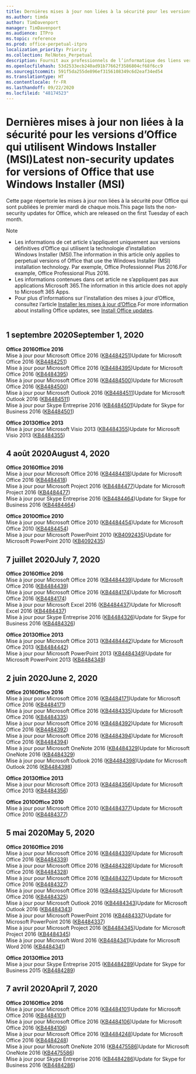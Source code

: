 ```yaml
---
title: Dernières mises à jour non liées à la sécurité pour les versions d’Office qui utilisent Windows Installer (MSI)
ms.author: timda
author: TimDavenport
manager: TimDavenport
ms.audience: ITPro
ms.topic: reference
ms.prod: office-perpetual-itpro
localization_priority: Priority
ms.collection: RelNotes_Perpetual
description: Fournit aux professionnels de l’informatique des liens vers les dernières informations sur les mises à jour non liées à la sécurité pour les versions définitives d’Office 2016, Office 2013 et Office 2010
ms.openlocfilehash: 53d2533ecb240ad91b77662f3586804cf68f6cc9
ms.sourcegitcommit: 591f5da255de896ef3156108349c6d2eaf34ed54
ms.translationtype: HT
ms.contentlocale: fr-FR
ms.lasthandoff: 09/22/2020
ms.locfileid: "48174523"
---
```

# <a name="latest-non-security-updates-for-versions-of-office-that-use-windows-installer-msi"></a><span data-ttu-id="78bfb-103">Dernières mises à jour non liées à la sécurité pour les versions d’Office qui utilisent Windows Installer (MSI)</span><span class="sxs-lookup"><span data-stu-id="78bfb-103">Latest non-security updates for versions of Office that use Windows Installer (MSI)</span></span>

<span data-ttu-id="78bfb-104">Cette page répertorie les mises à jour non liées à la sécurité pour Office qui sont publiées le premier mardi de chaque mois.</span><span class="sxs-lookup"><span data-stu-id="78bfb-104">This page lists the non-security updates for Office, which are released on the first Tuesday of each month.</span></span>

> [!NOTE]
> - <span data-ttu-id="78bfb-105">Les informations de cet article s’appliquent uniquement aux versions définitives d’Office qui utilisent la technologie d’installation Windows Installer (MSI).</span><span class="sxs-lookup"><span data-stu-id="78bfb-105">The information in this article only applies to perpetual versions of Office that use the Windows Installer (MSI) installation technology.</span></span> <span data-ttu-id="78bfb-106">Par exemple, Office Professionnel Plus 2016.</span><span class="sxs-lookup"><span data-stu-id="78bfb-106">For example, Office Professional Plus 2016.</span></span>
> - <span data-ttu-id="78bfb-107">Les informations contenues dans cet article ne s’appliquent pas aux applications Microsoft 365.</span><span class="sxs-lookup"><span data-stu-id="78bfb-107">The information in this article does not apply to Microsoft 365 Apps.</span></span>
> - <span data-ttu-id="78bfb-108">Pour plus d’informations sur l’installation des mises à jour d’Office, consultez l’article [Installer les mises à jour d’Office](https://support.office.com/article/2ab296f3-7f03-43a2-8e50-46de917611c5).</span><span class="sxs-lookup"><span data-stu-id="78bfb-108">For more information about installing Office updates, see [Install Office updates](https://support.office.com/article/2ab296f3-7f03-43a2-8e50-46de917611c5).</span></span>
<br/><br/>

## <a name="september-1-2020"></a><span data-ttu-id="78bfb-109">1 septembre 2020</span><span class="sxs-lookup"><span data-stu-id="78bfb-109">September 1, 2020</span></span>
<span data-ttu-id="78bfb-110">**Office 2016**</span><span class="sxs-lookup"><span data-stu-id="78bfb-110">**Office 2016**</span></span><br/>
<span data-ttu-id="78bfb-111">Mise à jour pour Microsoft Office 2016 ([KB4484251](https://support.microsoft.com/help/4484251))</span><span class="sxs-lookup"><span data-stu-id="78bfb-111">Update for Microsoft Office 2016 ([KB4484251](https://support.microsoft.com/help/4484251))</span></span><br/>
<span data-ttu-id="78bfb-112">Mise à jour pour Microsoft Office 2016 ([KB4484395](https://support.microsoft.com/help/4484395))</span><span class="sxs-lookup"><span data-stu-id="78bfb-112">Update for Microsoft Office 2016 ([KB4484395](https://support.microsoft.com/help/4484395))</span></span><br/> <span data-ttu-id="78bfb-113">Mise à jour pour Microsoft Office 2016 ([KB4484500](https://support.microsoft.com/help/4484500))</span><span class="sxs-lookup"><span data-stu-id="78bfb-113">Update for Microsoft Office 2016 ([KB4484500](https://support.microsoft.com/help/4484500))</span></span> <br/>
<span data-ttu-id="78bfb-114">Mise à jour pour Microsoft Outlook 2016 ([KB4484511](https://support.microsoft.com/help/4484511))</span><span class="sxs-lookup"><span data-stu-id="78bfb-114">Update for Microsoft Outlook 2016 ([KB4484511](https://support.microsoft.com/help/4484511))</span></span> <br/>
<span data-ttu-id="78bfb-115">Mise à jour pour Skype Entreprise 2016 ([KB4484501](https://support.microsoft.com/help/4484501))</span><span class="sxs-lookup"><span data-stu-id="78bfb-115">Update for Skype for Business 2016 ([KB4484501](https://support.microsoft.com/help/4484501))</span></span> <br/>

<span data-ttu-id="78bfb-116">**Office 2013**</span><span class="sxs-lookup"><span data-stu-id="78bfb-116">**Office 2013**</span></span><br/>
<span data-ttu-id="78bfb-117">Mise à jour pour Microsoft Visio 2013 ([KB4484355](https://support.microsoft.com/help/4484355))</span><span class="sxs-lookup"><span data-stu-id="78bfb-117">Update for Microsoft Visio 2013 ([KB4484355](https://support.microsoft.com/help/4484355))</span></span><br/>

## <a name="august-4-2020"></a><span data-ttu-id="78bfb-118">4 août 2020</span><span class="sxs-lookup"><span data-stu-id="78bfb-118">August 4, 2020</span></span>

<span data-ttu-id="78bfb-119">**Office 2016**</span><span class="sxs-lookup"><span data-stu-id="78bfb-119">**Office 2016**</span></span><br/>
<span data-ttu-id="78bfb-120">Mise à jour pour Microsoft Office 2016 ([KB4484418](https://support.microsoft.com/help/4484418))</span><span class="sxs-lookup"><span data-stu-id="78bfb-120">Update for Microsoft Office 2016 ([KB4484418](https://support.microsoft.com/help/4484418))</span></span><br/> <span data-ttu-id="78bfb-121">Mise à jour pour Microsoft Project 2016 ([KB4484477](https://support.microsoft.com/help/4484477))</span><span class="sxs-lookup"><span data-stu-id="78bfb-121">Update for Microsoft Project 2016 ([KB4484477](https://support.microsoft.com/help/4484477))</span></span><br/>
<span data-ttu-id="78bfb-122">Mise à jour pour Skype Entreprise 2016 ([KB4484464](https://support.microsoft.com/help/4484464))</span><span class="sxs-lookup"><span data-stu-id="78bfb-122">Update for Skype for Business 2016 ([KB4484464](https://support.microsoft.com/help/4484464))</span></span><br/> 

<span data-ttu-id="78bfb-123">**Office 2010**</span><span class="sxs-lookup"><span data-stu-id="78bfb-123">**Office 2010**</span></span><br/>
<span data-ttu-id="78bfb-124">Mise à jour pour Microsoft Office 2010 ([KB4484454](https://support.microsoft.com/help/4484454))</span><span class="sxs-lookup"><span data-stu-id="78bfb-124">Update for Microsoft Office 2010 ([KB4484454](https://support.microsoft.com/help/4484454))</span></span><br/> <span data-ttu-id="78bfb-125">Mise à jour pour Microsoft PowerPoint 2010 ([KB4092435](https://support.microsoft.com/help/4092435))</span><span class="sxs-lookup"><span data-stu-id="78bfb-125">Update for Microsoft PowerPoint 2010 ([KB4092435](https://support.microsoft.com/help/4092435))</span></span><br/> 

## <a name="july-7-2020"></a><span data-ttu-id="78bfb-126">7 juillet 2020</span><span class="sxs-lookup"><span data-stu-id="78bfb-126">July 7, 2020</span></span>

<span data-ttu-id="78bfb-127">**Office 2016**</span><span class="sxs-lookup"><span data-stu-id="78bfb-127">**Office 2016**</span></span><br/>
<span data-ttu-id="78bfb-128">Mise à jour pour Microsoft Office 2016 ([KB4484439](https://support.microsoft.com/help/4484439))</span><span class="sxs-lookup"><span data-stu-id="78bfb-128">Update for Microsoft Office 2016 ([KB4484439](https://support.microsoft.com/help/4484439))</span></span><br/> <span data-ttu-id="78bfb-129">Mise à jour pour Microsoft Office 2016 ([KB4484174](https://support.microsoft.com/help/4484174))</span><span class="sxs-lookup"><span data-stu-id="78bfb-129">Update for Microsoft Office 2016 ([KB4484174](https://support.microsoft.com/help/4484174))</span></span><br/> <span data-ttu-id="78bfb-130">Mise à jour pour Microsoft Excel 2016 ([KB4484437](https://support.microsoft.com/help/4484437))</span><span class="sxs-lookup"><span data-stu-id="78bfb-130">Update for Microsoft Excel 2016 ([KB4484437](https://support.microsoft.com/help/4484437))</span></span><br/>
<span data-ttu-id="78bfb-131">Mise à jour pour Skype Entreprise 2016 ([KB4484326](https://support.microsoft.com/help/4484326))</span><span class="sxs-lookup"><span data-stu-id="78bfb-131">Update for Skype for Business 2016 ([KB4484326](https://support.microsoft.com/help/4484326))</span></span><br/> 

<span data-ttu-id="78bfb-132">**Office 2013**</span><span class="sxs-lookup"><span data-stu-id="78bfb-132">**Office 2013**</span></span><br/>
<span data-ttu-id="78bfb-133">Mise à jour pour Microsoft Office 2013 ([KB4484442](https://support.microsoft.com/help/4484442))</span><span class="sxs-lookup"><span data-stu-id="78bfb-133">Update for Microsoft Office 2013 ([KB4484442](https://support.microsoft.com/help/4484442))</span></span><br/> <span data-ttu-id="78bfb-134">Mise à jour pour Microsoft PowerPoint 2013 ([KB4484349](https://support.microsoft.com/help/4484349))</span><span class="sxs-lookup"><span data-stu-id="78bfb-134">Update for Microsoft PowerPoint 2013 ([KB4484349](https://support.microsoft.com/help/4484349))</span></span><br/> 


## <a name="june-2-2020"></a><span data-ttu-id="78bfb-135">2 juin 2020</span><span class="sxs-lookup"><span data-stu-id="78bfb-135">June 2, 2020</span></span>

<span data-ttu-id="78bfb-136">**Office 2016**</span><span class="sxs-lookup"><span data-stu-id="78bfb-136">**Office 2016**</span></span><br/>
<span data-ttu-id="78bfb-137">Mise à jour pour Microsoft Office 2016 ([KB4484171](https://support.microsoft.com/help/4484171))</span><span class="sxs-lookup"><span data-stu-id="78bfb-137">Update for Microsoft Office 2016 ([KB4484171](https://support.microsoft.com/help/4484171))</span></span><br/> <span data-ttu-id="78bfb-138">Mise à jour pour Microsoft Office 2016 ([KB4484335](https://support.microsoft.com/help/4484335))</span><span class="sxs-lookup"><span data-stu-id="78bfb-138">Update for Microsoft Office 2016 ([KB4484335](https://support.microsoft.com/help/4484335))</span></span><br/> <span data-ttu-id="78bfb-139">Mise à jour pour Microsoft Office 2016 ([KB4484392](https://support.microsoft.com/help/4484392))</span><span class="sxs-lookup"><span data-stu-id="78bfb-139">Update for Microsoft Office 2016 ([KB4484392](https://support.microsoft.com/help/4484392))</span></span><br/> <span data-ttu-id="78bfb-140">Mise à jour pour Microsoft Office 2016 ([KB4484394](https://support.microsoft.com/help/4484394))</span><span class="sxs-lookup"><span data-stu-id="78bfb-140">Update for Microsoft Office 2016 ([KB4484394](https://support.microsoft.com/help/4484394))</span></span><br/> <span data-ttu-id="78bfb-141">Mise à jour pour Microsoft OneNote 2016 ([KB4484329](https://support.microsoft.com/help/4484329))</span><span class="sxs-lookup"><span data-stu-id="78bfb-141">Update for Microsoft OneNote 2016 ([KB4484329](https://support.microsoft.com/help/4484329))</span></span><br/>
<span data-ttu-id="78bfb-142">Mise à jour pour Microsoft Outlook 2016 ([KB4484398](https://support.microsoft.com/help/4484398))</span><span class="sxs-lookup"><span data-stu-id="78bfb-142">Update for Microsoft Outlook 2016 ([KB4484398](https://support.microsoft.com/help/4484398))</span></span><br/> 

<span data-ttu-id="78bfb-143">**Office 2013**</span><span class="sxs-lookup"><span data-stu-id="78bfb-143">**Office 2013**</span></span><br/>
<span data-ttu-id="78bfb-144">Mise à jour pour Microsoft Office 2013 ([KB4484356](https://support.microsoft.com/help/4484356))</span><span class="sxs-lookup"><span data-stu-id="78bfb-144">Update for Microsoft Office 2013 ([KB4484356](https://support.microsoft.com/help/4484356))</span></span><br/> 

<span data-ttu-id="78bfb-145">**Office 2010**</span><span class="sxs-lookup"><span data-stu-id="78bfb-145">**Office 2010**</span></span><br/>
<span data-ttu-id="78bfb-146">Mise à jour pour Microsoft Office 2010 ([KB4484377](https://support.microsoft.com/help/4484377))</span><span class="sxs-lookup"><span data-stu-id="78bfb-146">Update for Microsoft Office 2010 ([KB4484377](https://support.microsoft.com/help/4484377))</span></span><br/> 


## <a name="may-5-2020"></a><span data-ttu-id="78bfb-147">5 mai 2020</span><span class="sxs-lookup"><span data-stu-id="78bfb-147">May 5, 2020</span></span>

<span data-ttu-id="78bfb-148">**Office 2016**</span><span class="sxs-lookup"><span data-stu-id="78bfb-148">**Office 2016**</span></span><br/>
<span data-ttu-id="78bfb-149">Mise à jour pour Microsoft Office 2016 ([KB4484339](https://support.microsoft.com/help/4484339))</span><span class="sxs-lookup"><span data-stu-id="78bfb-149">Update for Microsoft Office 2016 ([KB4484339](https://support.microsoft.com/help/4484339))</span></span><br/> <span data-ttu-id="78bfb-150">Mise à jour pour Microsoft Office 2016 ([KB4484328](https://support.microsoft.com/help/4484328))</span><span class="sxs-lookup"><span data-stu-id="78bfb-150">Update for Microsoft Office 2016 ([KB4484328](https://support.microsoft.com/help/4484328))</span></span><br/> <span data-ttu-id="78bfb-151">Mise à jour pour Microsoft Office 2016 ([KB4484327](https://support.microsoft.com/help/4484327))</span><span class="sxs-lookup"><span data-stu-id="78bfb-151">Update for Microsoft Office 2016 ([KB4484327](https://support.microsoft.com/help/4484327))</span></span><br/> <span data-ttu-id="78bfb-152">Mise à jour pour Microsoft Office 2016 ([KB4484325](https://support.microsoft.com/help/4484325))</span><span class="sxs-lookup"><span data-stu-id="78bfb-152">Update for Microsoft Office 2016 ([KB4484325](https://support.microsoft.com/help/4484325))</span></span><br/> <span data-ttu-id="78bfb-153">Mise à jour pour Microsoft Outlook 2016 ([KB4484343](https://support.microsoft.com/help/4484343))</span><span class="sxs-lookup"><span data-stu-id="78bfb-153">Update for Microsoft Outlook 2016 ([KB4484343](https://support.microsoft.com/help/4484343))</span></span><br/> <span data-ttu-id="78bfb-154">Mise à jour pour Microsoft PowerPoint 2016 ([KB4484337](https://support.microsoft.com/help/4484337))</span><span class="sxs-lookup"><span data-stu-id="78bfb-154">Update for Microsoft PowerPoint 2016 ([KB4484337](https://support.microsoft.com/help/4484337))</span></span><br/> <span data-ttu-id="78bfb-155">Mise à jour pour Microsoft Project 2016 ([KB4484345](https://support.microsoft.com/help/4484345))</span><span class="sxs-lookup"><span data-stu-id="78bfb-155">Update for Microsoft Project 2016 ([KB4484345](https://support.microsoft.com/help/4484345))</span></span><br/> <span data-ttu-id="78bfb-156">Mise à jour pour Microsoft Word 2016 ([KB4484341](https://support.microsoft.com/help/4484341))</span><span class="sxs-lookup"><span data-stu-id="78bfb-156">Update for Microsoft Word 2016 ([KB4484341](https://support.microsoft.com/help/4484341))</span></span><br/> 


<span data-ttu-id="78bfb-157">**Office 2013**</span><span class="sxs-lookup"><span data-stu-id="78bfb-157">**Office 2013**</span></span><br/>
<span data-ttu-id="78bfb-158">Mise à jour pour Skype Entreprise 2015 ([KB4484289](https://support.microsoft.com/help/4484289))</span><span class="sxs-lookup"><span data-stu-id="78bfb-158">Update for Skype for Business 2015 ([KB4484289](https://support.microsoft.com/help/4484289))</span></span><br/>

## <a name="april-7-2020"></a><span data-ttu-id="78bfb-159">7 avril 2020</span><span class="sxs-lookup"><span data-stu-id="78bfb-159">April 7, 2020</span></span>

<span data-ttu-id="78bfb-160">**Office 2016**</span><span class="sxs-lookup"><span data-stu-id="78bfb-160">**Office 2016**</span></span><br/>
<span data-ttu-id="78bfb-161">Mise à jour pour Microsoft Office 2016 ([KB4484101](https://support.microsoft.com/help/4484101))</span><span class="sxs-lookup"><span data-stu-id="78bfb-161">Update for Microsoft Office 2016 ([KB4484101](https://support.microsoft.com/help/4484101))</span></span><br/>
<span data-ttu-id="78bfb-162">Mise à jour pour Microsoft Office 2016 ([KB4484106](https://support.microsoft.com/help/4484106))</span><span class="sxs-lookup"><span data-stu-id="78bfb-162">Update for Microsoft Office 2016 ([KB4484106](https://support.microsoft.com/help/4484106))</span></span><br/>
<span data-ttu-id="78bfb-163">Mise à jour pour Microsoft Office 2016 ([KB4484248](https://support.microsoft.com/help/4484248))</span><span class="sxs-lookup"><span data-stu-id="78bfb-163">Update for Microsoft Office 2016 ([KB4484248](https://support.microsoft.com/help/4484248))</span></span><br/>
<span data-ttu-id="78bfb-164">Mise à jour pour Microsoft OneNote 2016 ([KB4475586](https://support.microsoft.com/help/4475586))</span><span class="sxs-lookup"><span data-stu-id="78bfb-164">Update for Microsoft OneNote 2016 ([KB4475586](https://support.microsoft.com/help/4475586))</span></span><br/>
<span data-ttu-id="78bfb-165">Mise à jour pour Skype Entreprise 2016 ([KB4484286](https://support.microsoft.com/help/4484286))</span><span class="sxs-lookup"><span data-stu-id="78bfb-165">Update for Skype for Business 2016 ([KB4484286](https://support.microsoft.com/help/4484286))</span></span> <br/>

<br/>

 
